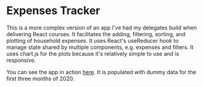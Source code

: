 # Expenses Tracker

This is a more complex version of an app I've had my delegates build when delivering React courses. It facilitates the adding, filtering, sorting, and plotting of household expenses. It uses React's useReducer hook to manage state shared by multiple components, e.g. expenses and filters. It uses chart.js for the plots because it's relatively simple to use and is responsive.

You can see the app in action [here](https://clever-bardeen-9f0e5d.netlify.app/). It is populated with dummy data for the first three months of 2020.